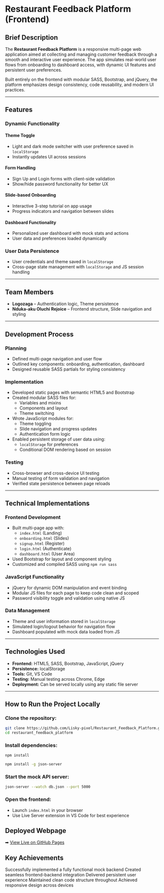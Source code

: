 # Restaurant Feedback Platform (Frontend)

##  Brief Description
The **Restaurant Feedback Platform** is a responsive multi-page web application aimed at collecting and managing customer feedback through a smooth and interactive user experience. The app simulates real-world user flows from onboarding to dashboard access, with dynamic UI features and persistent user preferences.

Built entirely on the frontend with modular SASS, Bootstrap, and jQuery, the platform emphasizes design consistency, code reusability, and modern UI practices.

---

##  Features

### Dynamic Functionality

####  Theme Toggle
- Light and dark mode switcher with user preference saved in `localStorage`
- Instantly updates UI across sessions

####  Form Handling
- Sign Up and Login forms with client-side validation
- Show/hide password functionality for better UX

####  Slide-based Onboarding
- Interactive 3-step tutorial on app usage
- Progress indicators and navigation between slides

####  Dashboard Functionality
- Personalized user dashboard with mock stats and actions
- User data and preferences loaded dynamically

###  User Data Persistence
- User credentials and theme saved in `localStorage`
- Cross-page state management with `localStorage` and JS session handling

---

##  Team Members

- **Logozaga** – Authentication logic, Theme persistence  
- **Nduka-aku Oluchi Rejoice** – Frontend structure, Slide navigation and styling

---

## Development Process

###  Planning
- Defined multi-page navigation and user flow
- Outlined key components: onboarding, authentication, dashboard
- Designed reusable SASS partials for styling consistency

###  Implementation
- Developed static pages with semantic HTML5 and Bootstrap
- Created modular SASS files for:
  - Variables and mixins
  - Components and layout
  - Theme switching
- Wrote JavaScript modules for:
  - Theme toggling
  - Slide navigation and progress updates
  - Authentication form logic
- Enabled persistent storage of user data using:
  - `localStorage` for preferences
  - Conditional DOM rendering based on session

###  Testing
- Cross-browser and cross-device UI testing
- Manual testing of form validation and navigation
- Verified state persistence between page reloads

---

## Technical Implementations

###  Frontend Development
- Built multi-page app with:
  - `index.html` (Landing)
  - `onboarding.html` (Slides)
  - `signup.html` (Register)
  - `login.html` (Authenticate)
  - `dashboard.html` (User Area)
- Used Bootstrap for layout and component styling
- Customized and compiled SASS using `npm run sass`

###  JavaScript Functionality
- jQuery for dynamic DOM manipulation and event binding
- Modular JS files for each page to keep code clean and scoped
- Password visibility toggle and validation using native JS

###  Data Management
- Theme and user information stored in `localStorage`
- Simulated login/logout behavior for navigation flow
- Dashboard populated with mock data loaded from JS

---

##  Technologies Used

- **Frontend:** HTML5, SASS, Bootstrap, JavaScript, jQuery  
- **Persistence:** localStorage  
- **Tools:** Git, VS Code  
- **Testing:** Manual testing across Chrome, Edge  
- **Deployment:** Can be served locally using any static file server

---

## How to Run the Project Locally
### Clone the repository:
```bash
git clone https://github.com/Lisky-pixel/Restaurant_Feedback_Platform.git
cd restaurant_feedback_platform
```
### Install dependencies:
```bash
npm install
```
```bash
npm install -g json-server
```
### Start the mock API server:
```bash
json-server --watch db.json --port 5000
```
### Open the frontend:
- Launch `index.html` in your browser
- Use Live Server extension in VS Code for best experience

## Deployed Webpage
➡ [View Live on GitHub Pages]()

## Key Achievements
 Successfully implemented a fully functional mock backend
 Created seamless frontend-backend integration
 Delivered persistent user experience
 Maintained clean code structure throughout
 Achieved responsive design across devices
